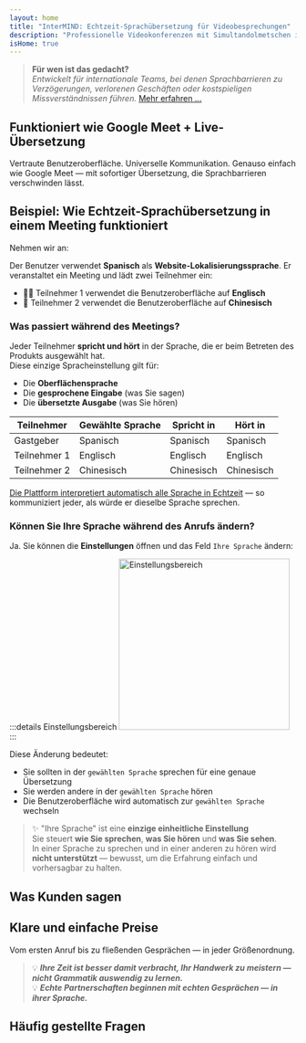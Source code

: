 ```yaml
---
layout: home
title: "InterMIND: Echtzeit-Sprachübersetzung für Videobesprechungen"
description: "Professionelle Videokonferenzen mit Simultandolmetschen in über 19 Sprachen. KI-gestützte Übersetzung, die Tonfall, Absicht und Kontext erfasst. Global treffen, natürlich kommunizieren."
isHome: true
---
```


<!-- <HeroSection title="Meet in **Any** Language" :typingSpeed="10" text="Live speech translation in video calls. Instant understanding, no barriers."> -->

<HeroSection title="Verstehen Sie **jede** Sprache" :typingSpeed="20" text="Simultandolmetschen während Videobesprechungen. Sprachbarrieren sofort überwinden.">
<NavButton buttonLabel="Demo ansehen" buttonClass="brand" to="/#HowItWorks" eventName="watch_demo" />
<NavButton buttonLabel="Assistent" buttonClass="alt" to="/chat" eventName="chat_assistant" />
</HeroSection>

<span id="1"></span>
<FeatureBlock
    :card="{
      title: 'Übersetzung ≠ Verstehen. Hier ist die Zukunft.',
      details: 'Unabhängig von der Sprache wird Ihre Stimme gehört — und verstanden — als würden Sie dieselbe Sprache sprechen.',
      items: [
        '✧ Natürlich, in [Echtzeit](./product/overview/how-it-works), und ohne Untertitel oder Verzögerung.',
        '✧ KI-gestützte Interpretation erfasst Tonfall, Absicht und branchenspezifische Terminologie.',
      ],
      link: './product/overview/what-is-intermind',
      src: {
        light: '/media-kit/animals-cartoon-3-2.png',
        dark: '/1d.png',
      },
      inversion: false,
    }"
  />

<span id="2"></span>
<FeatureBlock
    :card="{
      title: 'Der Verstand in Ihren Besprechungen',
      details: 'InterMIND verwandelt jeden mehrsprachigen Anruf in klares, durchsuchbares Wissen.',
      items: [
        '✧ **Fragen Sie alles** — KI findet Antworten **in all Ihren Besprechungen**.',
        '✧ Extrahiert automatisch Aufgaben, Verantwortliche und Fristen.',
        '✧ Fasst wichtige Punkte in jeder Sprache zusammen — sofort.',
      ],
      link: './product/overview/how-it-works#🧩-deep-memory-deep-understanding',
      src: {
        light: '/2l.png',
        dark: '/2d.png',
      },
      inversion: true,
    }"
  />

<span id="3"></span>
<FeatureBlock
    :card="{
      title: 'Für ernsthafte Besprechungen entwickelt — nicht nur zum Reden',
      details: 'InterMIND ist eine [professionelle Videobesprechungsplattform](./product/overview/video-meeting-platform), kein leichtgewichtiges Add-on oder Plugin.',
      items: [
        '✧ 1080p-Auflösung, intelligente Geräuschunterdrückung, Terminplanung, Moderation, Bildschirmfreigabe, Aufzeichnung, Untertitelung, Teilnehmer-Chat und Kalenderintegration — alles integriert, **sofort einsatzbereit**.',
      ],
      link: './product/overview/video-meeting-platform',
      src: {
        light: '/3l.mp4',
        dark: '/3d.mp4',
      },
      inversion: false,
    }"
  />

<span id="4"></span>
<FeatureBlock
    :card="{
      title: 'Datenschutz, wo es darauf ankommt',
      details: 'InterMIND ist für vertrauenskritische Gespräche entwickelt — wo Datenschutz und Kontrolle am wichtigsten sind.',
      items: ['✧ [Datenschutzzonen](./product/overview/privacy-architecture) — EU, USA, Südostasien', '✧ **Keine Datennutzung für Training**. Kein Zugriff durch Dritte.'],
      link: './product/overview/privacy-architecture',
      src: {
        light: '/4l.png',
        dark: '/4d.png',
      },
      inversion: true,
    }"
  />

> **Für wen ist das gedacht?**  
> _Entwickelt für internationale Teams, bei denen Sprachbarrieren zu Verzögerungen, verlorenen Geschäften oder kostspieligen Missverständnissen führen._ [Mehr erfahren ...](./product/overview/markets)

<span id="HowItWorks"></span>

## Funktioniert wie Google Meet + Live-Übersetzung

Vertraute Benutzeroberfläche. Universelle Kommunikation. Genauso einfach wie Google Meet — mit sofortiger Übersetzung, die Sprachbarrieren verschwinden lässt.

<FeatureCards
    :features="[
      {
        title: 'Kostenlos registrieren',
        details: 'Wählen Sie Ihre Sprache und [erstellen Sie ein Konto](#Pricing).',
        icon: {
          light: '/signUp.png',
          dark: '/signUp.png',
        },
      },
      {
        title: 'Meeting starten',
        details: 'Sofort erstellen oder im Voraus planen.',
        icon: {
          light: '/start.png',
          dark: '/start.png',
        },
      },
      {
        title: 'Am Meeting teilnehmen',
        details: 'Link klicken, Namen eingeben, sofort beitreten.',
        icon: {
          light: '/join.png',
          dark: '/join.png',
        },
      },
      {
        title: 'In Ihrer Sprache sprechen',
        details: 'Jeder spricht und hört in seiner eigenen Sprache.',
        icon: {
          light: '/meeting.png',
          dark: '/meeting.png',
        },
      },
    ]"
  />

<!-- <br> -->

<span id="VideoDemo"></span>
<VideoPlayer src="/promo/demo-en-mx.mp4" />

<span id="Example"></span>

## Beispiel: Wie Echtzeit-Sprachübersetzung in einem Meeting funktioniert

Nehmen wir an:

Der Benutzer verwendet **Spanisch** als **Website-Lokalisierungssprache**. Er veranstaltet ein Meeting und lädt zwei Teilnehmer ein:

- 🧑‍💼 Teilnehmer 1 verwendet die Benutzeroberfläche auf **Englisch**
- 👩 Teilnehmer 2 verwendet die Benutzeroberfläche auf **Chinesisch**

### Was passiert während des Meetings?

Jeder Teilnehmer **spricht und hört** in der Sprache, die er beim Betreten des Produkts ausgewählt hat.  
Diese einzige Spracheinstellung gilt für:

- Die **Oberflächensprache**
- Die **gesprochene Eingabe** (was Sie sagen)
- Die **übersetzte Ausgabe** (was Sie hören)

| Teilnehmer    | Gewählte Sprache | Spricht in | Hört in  |
| ------------- | ---------------- | ---------- | -------- |
| Gastgeber     | Spanisch         | Spanisch   | Spanisch |
| Teilnehmer 1  | Englisch         | Englisch   | Englisch |
| Teilnehmer 2  | Chinesisch       | Chinesisch | Chinesisch |

[Die Plattform interpretiert automatisch alle Sprache in Echtzeit](./product/overview/how-it-works) — so kommuniziert jeder, als würde er dieselbe Sprache sprechen.

### Können Sie Ihre Sprache während des Anrufs ändern?

Ja. Sie können die **Einstellungen** öffnen und das Feld `Ihre Sprache` ändern:

:::details Einstellungsbereich
<img src="/settings.png" alt="Einstellungsbereich" width="300px" />
:::

Diese Änderung bedeutet:

- Sie sollten in der `gewählten Sprache` sprechen für eine genaue Übersetzung
- Sie werden andere in der `gewählten Sprache` hören
- Die Benutzeroberfläche wird automatisch zur `gewählten Sprache` wechseln

> ✨ "Ihre Sprache" ist eine **einzige einheitliche Einstellung**  
> Sie steuert **wie Sie sprechen**, **was Sie hören** und **was Sie sehen**.  
> In einer Sprache zu sprechen und in einer anderen zu hören wird **nicht unterstützt** — bewusst, um die Erfahrung einfach und vorhersagbar zu halten.

<span id="Testimonials"></span>

## Was Kunden sagen

<AutoScrollTestimonials testimonialsUrl="/testimonials.json"/>

<span id="Pricing"></span>

## Klare und einfache Preise

Vom ersten Anruf bis zu fließenden Gesprächen — in jeder Größenordnung.

<PricingPlans
    :plans="[
      {
        title: '**Basic** &nbsp 1 Benutzer',
        price: '**Kostenlos**',
        details: 'keine Kreditkarte erforderlich',
        items: [
          '**25** Meetings',
          '**100** Teilnehmer Videomeetings [💬](#3)',
          '**30** GB gemeinsamer Speicher pro Benutzer',
          'Suche in allen Ihren Meetings [💬](#2)',
          'Simultandolmetschen [💬](#1)',
        ],
      },
      {
        title: '**Pro**  &nbsp 1-99 Benutzer',
        price: '**20 €** /Monat/Benutzer, jährlich abgerechnet',
        details: 'oder 25 € monatlich abgerechnet',
        items: [
          '**Unbegrenzte** Meetings',
          '**150** Teilnehmer Videomeetings [💬](#3)',
          '**2** TB gemeinsamer Speicher pro Benutzer',
          'Suche in allen Ihren Meetings [💬](#2)',
          'Simultandolmetschen [💬](#1)',
        ],
      },
      {
        title: '**Business** &nbsp 100+ Benutzer',
        price: '**Individuelle Preise**',
        details: 'Für Datenschutz entwickelt',
        items: [
          '**Unbegrenzte** Meetings',
          '**500** Teilnehmer Videomeetings [💬](#3)',
          '**5** TB gemeinsamer Speicher pro Benutzer',
          'Suche in allen Ihren Meetings [💬](#2)',
          'Simultandolmetschen [💬](#1)',
          '**Privacy Zones** [💬](#4)',
        ],
      },
    ]">

<AuthButton text="Loslegen" button-class="brand" event-name="get_started_attempt"/>
<AuthButton text="Jetzt kaufen" mode="checkout" eventName="buy_now_attempt" />
<ContactForm buttonText="Mit unserem Team sprechen" buttonClass="alt" />
</PricingPlans>

> 💡 **_Ihre Zeit ist besser damit verbracht, Ihr Handwerk zu meistern — nicht Grammatik auswendig zu lernen._**  
> 💡 **_Echte Partnerschaften beginnen mit echten Gesprächen — in ihrer Sprache._**

## Häufig gestellte Fragen

<span id="FAQ"></span>

<AccordionGroup
    :items="[
      {
        q: 'Welche Sprachen unterstützt InterMind für die Dolmetschung?',
        a: 'InterMind unterstützt **Echtzeit-Dolmetschung** in den folgenden 19 Sprachen:<br><br>- العربية (ar) – Arabisch<br>- Čeština (cs) – Tschechisch<br>- Deutsch (de) – Deutsch<br>- English (en) – Englisch<br>- Español (es) – Spanisch<br>- Français (fr) – Französisch<br>- हिन्दी (hi) – Hindi<br>- Magyar (hu) – Ungarisch<br>- Italiano (it) – Italienisch<br>- 日本語 (ja) – Japanisch<br>- 한국어 (ko) – Koreanisch<br>- Nederlands (nl) – Niederländisch<br>- Polski (pl) – Polnisch<br>- Português (pt) – Portugiesisch<br>- Русский (ru) – Russisch<br>- Türkçe (tr) – Türkisch<br>- 中文 (zh) – Chinesisch<br><br>Wir erweitern diese Liste kontinuierlich — neue Sprachen werden mit jeder größeren Version hinzugefügt.',
      },
      {
        q: 'Was ist ein lizenzierter Benutzer und was ist ein Teilnehmer?',
        a: 'Ein *lizenzierter Benutzer* hat eine kostenlose oder kostenpflichtige Meeting-Lizenz und kann Meetings innerhalb der Grenzen seines Plans planen. *Teilnehmer* sind Eingeladene — sie **benötigen kein Konto oder Lizenz** zum Beitreten und können sich von jedem Gerät **kostenlos** verbinden.',
      },
      {
        q: 'Wie viele Personen können eine InterMind-Lizenz verwenden?',
        a: 'Jeder *lizenzierte Benutzer* kann **unbegrenzt viele Meetings** veranstalten. Wenn mehrere Teammitglieder gleichzeitig Meetings veranstalten müssen, benötigt jeder eine eigene Lizenz.',
      },
      {
        q: 'Wie lange kann ein Meeting maximal dauern?',
        a: 'Meetings können in allen Plänen bis zu **24 Stunden** dauern.',
      },
      {
        q: 'Gibt es eine Begrenzung für die Anzahl der Meetings, die ich veranstalten kann?',
        a: 'Der *Free Basic*-Plan beinhaltet **25 kostenlose Meetings**. *Pro*- und *Business*-Pläne bieten unbegrenzte Meetings mit mehr Teilnehmern und Kontrolle.',
      },
      {
        q: 'Wie gewährleistet InterMind Datenschutz und Sicherheit?',
        a: 'InterMind ist **standardmäßig privat**. Alle Daten werden in Ihrer ausgewählten **Datenschutzzone** verarbeitet und gespeichert — _EU_, _USA_ oder _Asien_. Wir entsprechen der [**DSGVO**](https://gdpr.eu), [**CCPA**](https://oag.ca.gov/privacy/ccpa) und UAE PDPL und **verwenden niemals Ihre Inhalte** für Training oder Zugriff durch Dritte. Erweiterte [Datenschutzzonen-Kontrolle](./product/overview/privacy-architecture) ist im **Business**-Plan verfügbar.',
      },
      {
        q: 'Kann ich InterMind vor dem Kauf eines Plans testen?',
        a: 'Absolut. Der *Free Basic*-Plan gibt Ihnen vollen Zugang zu den Kernfunktionen mit **25 kostenlosen Meetings** — einschließlich **Simultandolmetschung** und **Meeting-Suche**. Keine Kreditkarte erforderlich. Jederzeit upgraden.',
      },
      {
        q: 'Was ist, wenn ich Hilfe oder Support benötige?',
        a: 'Support ist über unser [Hilfezentrum](./resources/help) verfügbar. *Business*-Benutzer erhalten **vorrangigen Support** mit einem dedizierten Ansprechpartner.',
      },
      {
        q: 'Wie verwalte ich mein Abonnement (Upgrade, Downgrade oder Kündigung)?',
        a: 'Sie können Ihren Plan jederzeit über Ihre **Kontoeinstellungen** ändern. Änderungen werden **sofort** wirksam. Bei Kündigungen werden *monatliche Pläne* am Ende des Abrechnungszyklus gekündigt. *Jahrespläne* können für eine **anteilige Rückerstattung** gekündigt werden.',
      },
      {
        q: 'Kann ich InterMind für Webinare oder große Veranstaltungen verwenden?',
        a: 'Ja. *Pro*- und *Business*-Pläne sind ideal für **große Meetings und Webinare** — mit Unterstützung für bis zu **500 Teilnehmer** im *Business*-Plan.',
      },
    ]"/>

<HomeFooter
    :columns="[
      {
        title: 'PRODUKT',
        links: [
          { text: 'Übersicht', link: './product/overview/what-is-intermind' },
          { text: 'Erste Schritte', link: './product/guide/getting-started' },
          { text: 'Testimonials', link: '#Testimonials' },
          { text: 'Preise', link: '#Pricing' },
        ],
      },
      {
        title: 'SUPPORT',
        links: [
          { text: 'Support erhalten', link: './resources/help' },
          { text: 'FAQ', link: '#FAQ' },
          { text: 'Datenschutzrichtlinie', link: './resources/company/Privacy-Policy' },
          { text: 'KI-Rechtsleitfaden', link: './resources/company/Legal-Regulations-for-AI-Services' },
          { text: 'Service-Status', link: 'https://status.mind.com/' },
          // { text: 'Privacy Settings', link: '#' },
        ],
      },
      {
        title: 'RESSOURCEN',
        links: [
          { text: 'Blog', link: './blog' },
          { text: 'Marken-Assets', link: './resources/media-kit' },
          { text: 'KI API / LLM Docs', link: 'https://mind.com/llms-full.txt' },
        ],
      },
      {
        title: 'UNTERNEHMEN',
        links: [
          { text: 'Über uns', link: './resources/company/about' },
          { text: 'Team', link: './resources/company/team' },
          { text: 'Karriere', link: './resources/company/careers' },
          { text: 'Kontakte', link: './resources/company/contacts' },
        ],
      },
    ]"/>